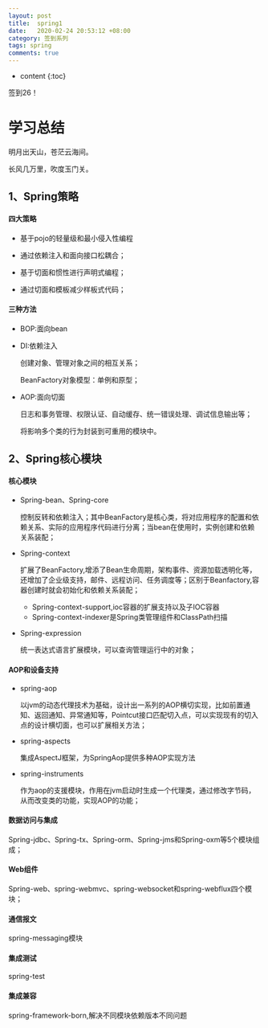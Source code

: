 ```yaml
---
layout: post
title:  spring1
date:   2020-02-24 20:53:12 +08:00
category: 签到系列
tags: spring
comments: true
---
```


* content
{:toc}

签到26！



# 学习总结

明月出天山，苍茫云海间。 

长风几万里，吹度玉门关。 

## 1、Spring策略

#### 四大策略

- 基于pojo的轻量级和最小侵入性编程

- 通过依赖注入和面向接口松耦合；
- 基于切面和惯性进行声明式编程；
- 通过切面和模板减少样板式代码；

#### 三种方法

- BOP:面向bean

- DI:依赖注入

  创建对象、管理对象之间的相互关系；

  BeanFactory对象模型：单例和原型；

- AOP:面向切面

  日志和事务管理、权限认证、自动缓存、统一错误处理、调试信息输出等；

  将影响多个类的行为封装到可重用的模块中。

## 2、Spring核心模块

#### 核心模块

- Spring-bean、Spring-core

  控制反转和依赖注入；其中BeanFactory是核心类，将对应用程序的配置和依赖关系、实际的应用程序代码进行分离；当bean在使用时，实例创建和依赖关系装配；

- Spring-context

  扩展了BeanFactory,增添了Bean生命周期，架构事件、资源加载透明化等，还增加了企业级支持，邮件、远程访问、任务调度等；区别于Beanfactory,容器创建时就会初始化和依赖关系装配；

  - Spring-context-support,ioc容器的扩展支持以及子IOC容器
  - Spring-context-indexer是Spring类管理组件和ClassPath扫描

- Spring-expression

  统一表达式语言扩展模块，可以查询管理运行中的对象；

#### AOP和设备支持

- spring-aop

  以jvm的动态代理技术为基础，设计出一系列的AOP横切实现，比如前置通知、返回通知、异常通知等，Pointcut接口匹配切入点，可以实现现有的切入点的设计横切面，也可以扩展相关方法；

- spring-aspects

  集成AspectJ框架，为SpringAop提供多种AOP实现方法

- spring-instruments

  作为aop的支援模块，作用在jvm启动时生成一个代理类，通过修改字节码，从而改变类的功能，实现AOP的功能；

#### 数据访问与集成

Spring-jdbc、Spring-tx、Spring-orm、Spring-jms和Spring-oxm等5个模块组成；

#### Web组件

Spring-web、spring-webmvc、spring-websocket和spring-webflux四个模块；

#### 通信报文

spring-messaging模块

#### 集成测试

spring-test

#### 集成兼容

spring-framework-born,解决不同模块依赖版本不同问题

